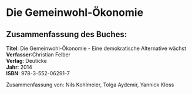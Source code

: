 # Die Gemeinwohl-Ökonomie

## Zusammenfassung des Buches:

**Titel**: Die Gemeinwohl-Ökonomie - Eine demokratische Alternative wächst  
**Verfasser**:Christian Felber  
**Verlag**: Deuticke  
**Jahr**: 2014  
**ISBN**: 978-3-552-06291-7

Zusammenfassung von: Nils Kohlmeier, Tolga Aydemir, Yannick Kloss

